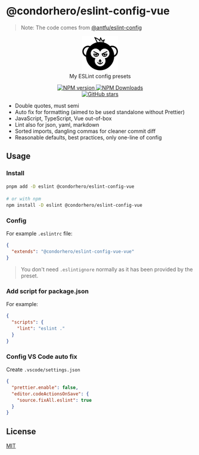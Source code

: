 # @condorhero/eslint-config-vue

> Note: The code comes from [@antfu/eslint-config](https://github.com/antfu/eslint-config)

<p align="center">
    <a href="https://github.com/condorheroblog/eslint-config-ape">
      <img src="../../ape.svg" alt="APE LOGO">
    </a>
    <br />
    My ESLint config presets
</p>


<p align="center">
    <a href="https://www.npmjs.com/package/@condorhero/eslint-config-vue" target="__blank">
        <img src="https://img.shields.io/npm/v/@condorhero/eslint-config-vue?color=a1b858&label=" alt="NPM version">
    </a>
    <a href="https://www.npmjs.com/package/@condorhero/eslint-config-vue" target="__blank">
        <img alt="NPM Downloads" src="https://img.shields.io/npm/dm/@condorhero/eslint-config-vue?color=50a36f&label=">
    </a>
    <br />
    <a href="https://github.com/condorheroblog/eslint-config-ape" target="__blank">
        <img src="https://img.shields.io/github/stars/condorheroblog/eslint-config-ape?style=social" alt="GitHub stars" />
    </a>
</p>


- Double quotes, must semi
- Auto fix for formatting (aimed to be used standalone without Prettier)
- JavaScript, TypeScript, Vue out-of-box
- Lint also for json, yaml, markdown
- Sorted imports, dangling commas for cleaner commit diff
- Reasonable defaults, best practices, only one-line of config

## Usage

### Install

```bash
pnpm add -D eslint @condorhero/eslint-config-vue

# or with npm
npm install -D eslint @condorhero/eslint-config-vue
```

### Config

For example `.eslintrc` file:

```json
{
  "extends": "@condorhero/eslint-config-vue-vue"
}
```

> You don't need `.eslintignore` normally as it has been provided by the preset.

### Add script for package.json

For example:

```json
{
  "scripts": {
    "lint": "eslint ."
  }
}
```

### Config VS Code auto fix

Create `.vscode/settings.json`

```json
{
  "prettier.enable": false,
  "editor.codeActionsOnSave": {
    "source.fixAll.eslint": true
  }
}
```

## License

[MIT](https://github.com/condorheroblog/eslint-config-ape/blob/main/LICENSE)